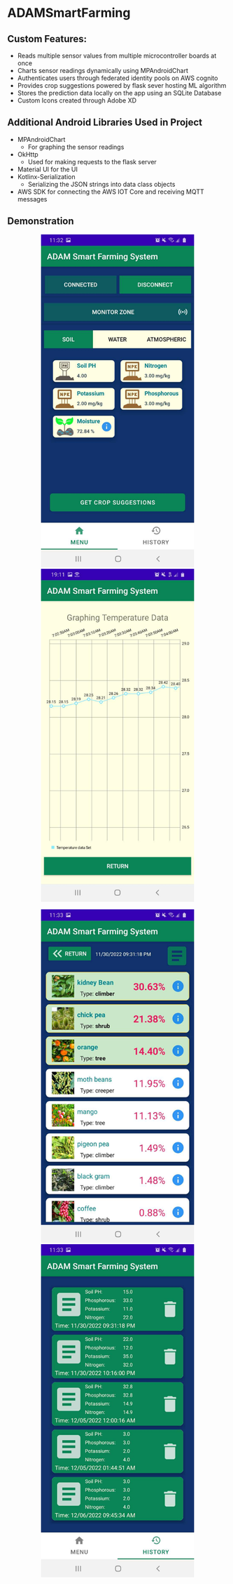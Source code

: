 # ADAMSmartFarming

## Custom Features:

* Reads multiple sensor values from multiple microcontroller boards at once
* Charts sensor readings dynamically using MPAndroidChart
* Authenticates users through federated identity pools on AWS cognito
* Provides crop suggestions powered by flask sever hosting ML algorithm
* Stores the prediction data locally on the app using an SQLite Database
* Custom Icons created through Adobe XD

## Additional Android Libraries Used in Project 

* MPAndroidChart
  * For graphing the sensor readings
* OkHttp
  * Used for making requests to the flask server
* Material UI for the UI
* Kotlinx-Serialization
  * Serializing the JSON strings into data class objects
* AWS SDK for connecting the AWS IOT Core and receiving MQTT messages

## Demonstration 

<p align="center">
  <img src="/Images/menu.jpg" width="350" title="The App Menu">
  <img src="/Images/Graphing.jpg" width="350" title="Graphing Sensor Data">
</p>


<p align="center">
  <img src="/Images/crop_predictions.jpg" width="350" title="The App Menu">
  <img src="/Images/crop-prediction-history.jpg" width="350" title="Graphing Sensor Data">
</p>
